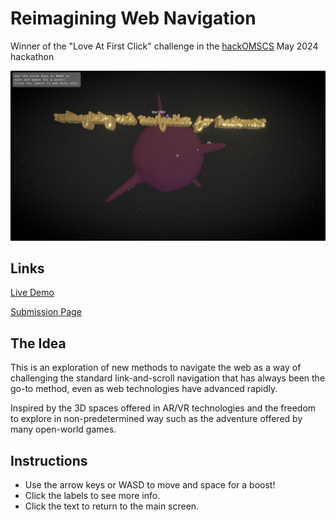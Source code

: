 # Reimagining Web Navigation

Winner of the "Love At First Click" challenge in the [hackOMSCS](https://www.hackomscs.com/) May 2024 hackathon

![preview](./public/preview.png)

## Links

[Live Demo](https://hackomscs.pmbechard.ca)

[Submission Page](https://devpost.com/software/reimagining-web-navigation)

## The Idea

This is an exploration of new methods to navigate the web as a way of challenging the standard link-and-scroll navigation that has always been the go-to method, even as web technologies have advanced rapidly.

Inspired by the 3D spaces offered in AR/VR technologies and the freedom to explore in non-predetermined way such as the adventure offered by many open-world games.

## Instructions

- Use the arrow keys or WASD to move and space for a boost!
- Click the labels to see more info.
- Click the text to return to the main screen.
